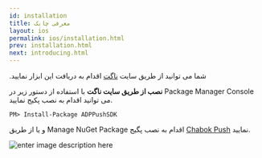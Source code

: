 ```yaml
---
id: installation
title: معرفی چابک
layout: ios
permalink: ios/installation.html
prev: installation.html
next: introducing.html
---
```


.شما می توانید از طریق سایت [ناگت](https://www.nuget.org/packages/ADPPushSDK) اقدام به دریافت این ابزار نمایید

 **نصب از طریق سایت ناگت**
 با استفاده از دستور زیر در Package Manager Console می توانید اقدام به نصب پکیج نمایید.

    PM> Install-Package ADPPushSDK
و یا از طریق Manage NuGet Package اقدام به نصب پگیج [Chabok Push](https://www.nuget.org/packages/ADPPushSDK) نمایید.

![enter image description here](http://uupload.ir/files/cuo4_nuget_package_manager.png)
